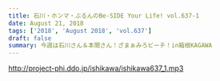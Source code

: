 ```yaml
---
title: 石川・ホンマ・ぶるんのBe-SIDE Your Life! vol.637-1
date: August 21, 2018
tags: ['2018', 'August 2018', 'vol.637']
draft: false
summary: 今週は石川さん＆本間さん！ざまぁみろビーチ！in箱根KAGAWA
---
```


http://project-phi.ddo.jp/ishikawa/ishikawa637_1.mp3